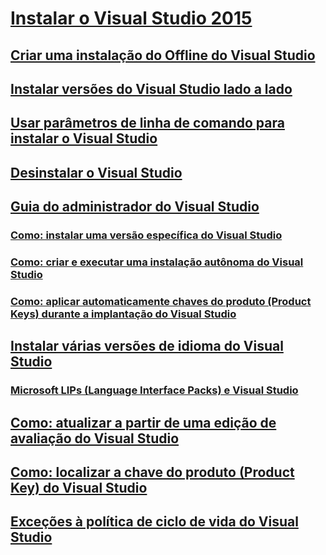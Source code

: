 # [Instalar o Visual Studio 2015](install-visual-studio-2015.md)
## [Criar uma instalação do Offline do Visual Studio](create-an-offline-installation-of-visual-studio.md)
## [Instalar versões do Visual Studio lado a lado](install-visual-studio-versions-side-by-side.md)
## [Usar parâmetros de linha de comando para instalar o Visual Studio](use-command-line-parameters-to-install-visual-studio.md)
## [Desinstalar o Visual Studio](uninstall-visual-studio.md)
## [Guia do administrador do Visual Studio](visual-studio-administrator-guide.md)
### [Como: instalar uma versão específica do Visual Studio](how-to-install-a-specific-release-of-visual-studio.md)
### [Como: criar e executar uma instalação autônoma do Visual Studio](how-to-create-and-run-an-unattended-installation-of-visual-studio.md)
### [Como: aplicar automaticamente chaves do produto (Product Keys) durante a implantação do Visual Studio](how-to-automatically-apply-product-keys-when-deploying-visual-studio.md)
## [Instalar várias versões de idioma do Visual Studio](install-multiple-language-versions-of-visual-studio.md)
### [Microsoft LIPs (Language Interface Packs) e Visual Studio](microsoft-language-interface-packs-lips-and-visual-studio.md)
## [Como: atualizar a partir de uma edição de avaliação do Visual Studio](how-to-upgrade-from-a-trial-edition-of-visual-studio.md)
## [Como: localizar a chave do produto (Product Key) do Visual Studio](how-to-locate-the-visual-studio-product-key.md)
## [Exceções à política de ciclo de vida do Visual Studio](visual-studio-lifecycle-policy-exceptions.md)
